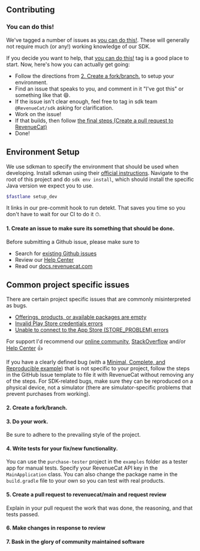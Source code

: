 ## Contributing

### You can do this!
We've tagged a number of issues as [you can do this!](https://github.com/RevenueCat/purchases-android/labels/you%20can%20do%20this%21). These will generally not require much (or any!) working knowledge of our SDK.

If you decide you want to help, that [you can do this!](https://github.com/RevenueCat/purchases-android/labels/you%20can%20do%20this%21) tag is a good place to start. Now, here's how you can actually get going:

- Follow the directions from [2. Create a fork/branch.](#2-create-a-forkbranch) to setup your environment.
- Find an issue that speaks to you, and comment in it "I've got this" or something like that 😄.
- If the issue isn't clear enough, feel free to tag in sdk team `@RevenueCat/sdk` asking for clarification.
- Work on the issue! 
- If that builds, then follow [the final steps (Create a pull request to RevenueCat)](#5-create-a-pull-request-to-revenuecatmain-and-request-review)
- Done!

## Environment Setup

We use sdkman to specify the environment that should be used when developing. Install sdkman using  their 
[official instructions](https://sdkman.io/install). Navigate to the root of this project and do `sdk env install`,
which should install the specific Java version we expect you to use.

```bash
$fastlane setup_dev
```

It links in our pre-commit hook to run detekt. That saves you time so you don't have to wait for our CI to do it ⏱.

#### 1. Create an issue to make sure its something that should be done.

Before submitting a Github issue, please make sure to

- Search for [existing Github issues](https://github.com/RevenueCat/purchases-android/issues)
- Review our [Help Center](https://support.revenuecat.com/hc/en-us)
- Read our [docs.revenuecat.com](https://docs.revenuecat.com/)

## Common project specific issues

There are certain project specific issues that are commonly misinterpreted as bugs.

- [Offerings, products, or available packages are empty](https://support.revenuecat.com/hc/en-us/articles/360041793174)
- [Invalid Play Store credentials errors](https://support.revenuecat.com/hc/en-us/articles/360046398913)
- [Unable to connect to the App Store (STORE_PROBLEM) errors](https://support.revenuecat.com/hc/en-us/articles/360046399333)

For support I'd recommend our [online community](https://community.revenuecat.com), 
[StackOverflow](https://stackoverflow.com/tags/revenuecat/) and/or 
[Help Center](https://support.revenuecat.com/hc/en-us) 👍

If you have a clearly defined bug (with a 
[Minimal, Complete, and Reproducible example](https://stackoverflow.com/help/minimal-reproducible-example)) that is not 
specific to your project, follow the steps in the GitHub Issue template to file it with RevenueCat without removing any 
of the steps. For SDK-related bugs, make sure they can be reproduced on a physical device, 
not a simulator (there are simulator-specific problems that prevent purchases from working).

#### 2. Create a fork/branch.

#### 3. Do your work.

Be sure to adhere to the prevailing style of the project.

#### 4. Write tests for your fix/new functionality.

You can use the `purchase-tester` project in the `examples` folder as a tester app for manual tests. Specify your 
RevenueCat API key in the `MainApplication` class. You can also change the package name in the `build.gradle` file
to your own so you can test with real products.  

#### 5. Create a pull request to revenuecat/main and request review

Explain in your pull request the work that was done, the reasoning, and that tests passed.

#### 6. Make changes in response to review

#### 7. Bask in the glory of community maintained software
